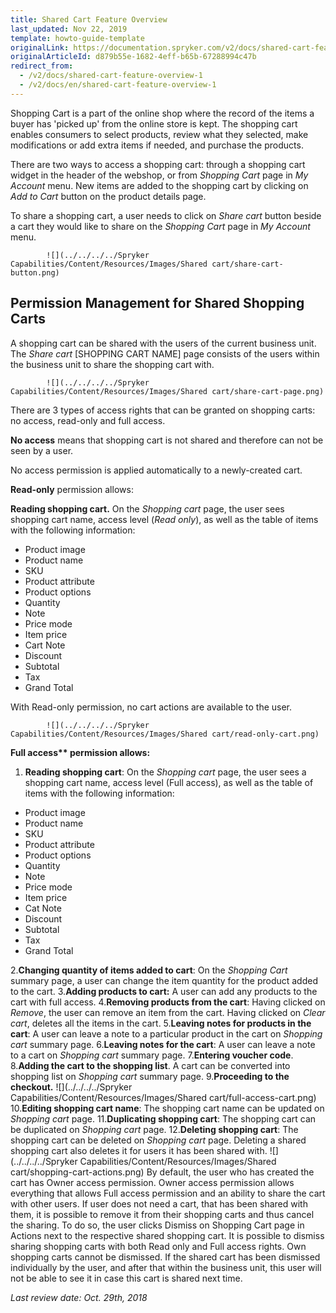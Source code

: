 ```yaml
---
title: Shared Cart Feature Overview
last_updated: Nov 22, 2019
template: howto-guide-template
originalLink: https://documentation.spryker.com/v2/docs/shared-cart-feature-overview-1
originalArticleId: d879b55e-1682-4eff-b65b-67288994c47b
redirect_from:
  - /v2/docs/shared-cart-feature-overview-1
  - /v2/docs/en/shared-cart-feature-overview-1
---
```



Shopping Cart is a part of the online shop where the record of the items a buyer has 'picked up' from the online store is kept. The shopping cart enables consumers to select products, review what they selected, make modifications or add extra items if needed, and purchase the products.

There are two ways to access a shopping cart: through a shopping cart widget in the header of the webshop, or from *Shopping Cart* page in *My Account* menu. New items are added to the shopping cart by clicking on *Add to Cart* button on the product details page.

To share a shopping cart, a user needs to click on *Share cart* button beside a cart they would like to share on the *Shopping Cart* page in *My Account* menu.

            ![](../../../../Spryker Capabilities/Content/Resources/Images/Shared cart/share-cart-button.png)

## Permission Management for Shared Shopping Carts

A shopping cart can be shared with the users of the current business unit. The *Share cart* [SHOPPING CART NAME] page consists of the users within the business unit to share the shopping cart with.

            ![](../../../../Spryker Capabilities/Content/Resources/Images/Shared cart/share-cart-page.png)

There are 3 types of access rights that can be granted on shopping carts: no access, read-only and full access.

**No access** means that shopping cart is not shared and therefore can not be seen by a user.

No access permission is applied automatically to a newly-created cart.

**Read-only** permission allows:

**Reading shopping cart.** On the *Shopping cart* page, the user sees shopping cart name, access level (*Read only*), as well as the table of items with the following information:

* Product image
* Product name
* SKU
* Product attribute
* Product options
* Quantity
* Note
* Price mode
* Item price
* Cart Note
* Discount
* Subtotal
* Tax
* Grand Total

With Read-only permission, no cart actions are available to the user.

            ![](../../../../Spryker Capabilities/Content/Resources/Images/Shared cart/read-only-cart.png)

<b>Full access** permission allows:</b>

1. **Reading shopping cart**: On the *Shopping cart* page, the user sees a shopping cart name, access level (Full access), as well as the table of items with the following information:

  - Product image
  - Product name
  - SKU
  - Product attribute
  - Product options
  - Quantity
  - Note
  - Price mode
  - Item price
  - Cat Note
  - Discount
  - Subtotal
  - Tax
  - Grand Total

2.**Changing quantity of items added to cart**: On the *Shopping Cart* summary page, a user can change the item quantity for the product added to the cart.
3.**Adding products to cart:** A user can add any products to the cart with full access.
4.**Removing products from the cart**: Having clicked on *Remove*, the user can remove an item from the cart. Having clicked on *Clear cart*, deletes all the items in the cart.
5.**Leaving notes for products in the cart**: A user can leave a note to a particular product in the cart on *Shopping cart* summary page.
6.**Leaving notes for the cart**: A user can leave a note to a cart on *Shopping cart* summary page.
7.**Entering voucher code**.
8.**Adding the cart to the shopping list**. A cart can be converted into shopping list on *Shopping cart* summary page.
9.**Proceeding to the checkout.**
![](../../../../Spryker Capabilities/Content/Resources/Images/Shared cart/full-access-cart.png)
10.**Editing shopping cart name**: The shopping cart name can be updated on *Shopping cart* page.
11.**Duplicating shopping cart**: The shopping cart can be duplicated on *Shopping cart* page.
12.**Deleting shopping cart**: The shopping cart can be deleted on *Shopping cart* page. Deleting a shared shopping cart also deletes it for users it has been shared with.
![](../../../../Spryker Capabilities/Content/Resources/Images/Shared cart/shopping-cart-actions.png)
By default, the user who has created the cart has Owner access permission. Owner access permission allows everything that allows Full access permission and an ability to share the cart with other users.
If user does not need a cart, that has been shared with them, it is possible to remove it from their shopping carts and thus cancel the sharing. To do so, the user clicks Dismiss on Shopping Cart page in Actions next to the respective shared shopping cart. It is possible to dismiss sharing shopping carts with both Read only and Full access rights. Own shopping carts cannot be dismissed.
If the shared cart has been dismissed individually by the user, and after that within the business unit, this user will not be able to see it  in case this cart is shared next time.

*Last review date: Oct. 29th, 2018*


